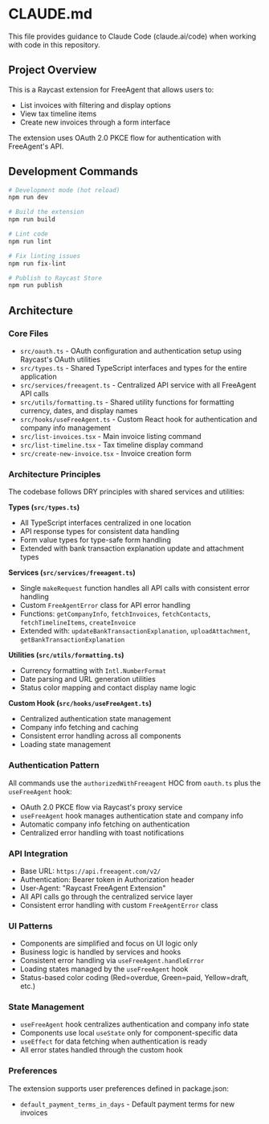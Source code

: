 # CLAUDE.md

This file provides guidance to Claude Code (claude.ai/code) when working with code in this repository.

## Project Overview

This is a Raycast extension for FreeAgent that allows users to:
- List invoices with filtering and display options
- View tax timeline items 
- Create new invoices through a form interface

The extension uses OAuth 2.0 PKCE flow for authentication with FreeAgent's API.

## Development Commands

```bash
# Development mode (hot reload)
npm run dev

# Build the extension
npm run build

# Lint code
npm run lint

# Fix linting issues
npm run fix-lint

# Publish to Raycast Store
npm run publish
```

## Architecture

### Core Files
- `src/oauth.ts` - OAuth configuration and authentication setup using Raycast's OAuth utilities
- `src/types.ts` - Shared TypeScript interfaces and types for the entire application
- `src/services/freeagent.ts` - Centralized API service with all FreeAgent API calls
- `src/utils/formatting.ts` - Shared utility functions for formatting currency, dates, and display names
- `src/hooks/useFreeAgent.ts` - Custom React hook for authentication and company info management
- `src/list-invoices.tsx` - Main invoice listing command 
- `src/list-timeline.tsx` - Tax timeline display command
- `src/create-new-invoice.tsx` - Invoice creation form

### Architecture Principles
The codebase follows DRY principles with shared services and utilities:

**Types (`src/types.ts`)**
- All TypeScript interfaces centralized in one location
- API response types for consistent data handling
- Form value types for type-safe form handling
- Extended with bank transaction explanation update and attachment types

**Services (`src/services/freeagent.ts`)**
- Single `makeRequest` function handles all API calls with consistent error handling
- Custom `FreeAgentError` class for API error handling
- Functions: `getCompanyInfo`, `fetchInvoices`, `fetchContacts`, `fetchTimelineItems`, `createInvoice`
- Extended with: `updateBankTransactionExplanation`, `uploadAttachment`, `getBankTransactionExplanation`

**Utilities (`src/utils/formatting.ts`)**
- Currency formatting with `Intl.NumberFormat`
- Date parsing and URL generation utilities
- Status color mapping and contact display name logic

**Custom Hook (`src/hooks/useFreeAgent.ts`)**
- Centralized authentication state management
- Company info fetching and caching
- Consistent error handling across all components
- Loading state management

### Authentication Pattern
All commands use the `authorizedWithFreeagent` HOC from `oauth.ts` plus the `useFreeAgent` hook:
- OAuth 2.0 PKCE flow via Raycast's proxy service
- `useFreeAgent` hook manages authentication state and company info
- Automatic company info fetching on authentication
- Centralized error handling with toast notifications

### API Integration
- Base URL: `https://api.freeagent.com/v2/`
- Authentication: Bearer token in Authorization header
- User-Agent: "Raycast FreeAgent Extension"
- All API calls go through the centralized service layer
- Consistent error handling with custom `FreeAgentError` class

### UI Patterns
- Components are simplified and focus on UI logic only
- Business logic is handled by services and hooks
- Consistent error handling via `useFreeAgent.handleError`
- Loading states managed by the `useFreeAgent` hook
- Status-based color coding (Red=overdue, Green=paid, Yellow=draft, etc.)

### State Management
- `useFreeAgent` hook centralizes authentication and company info state
- Components use local `useState` only for component-specific data
- `useEffect` for data fetching when authentication is ready
- All error states handled through the custom hook

### Preferences
The extension supports user preferences defined in package.json:
- `default_payment_terms_in_days` - Default payment terms for new invoices